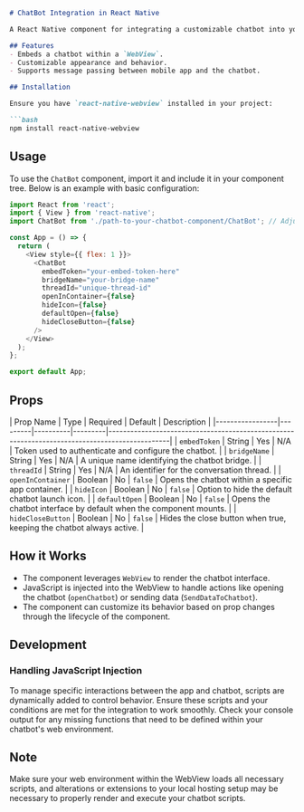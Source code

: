 ````markdown
# ChatBot Integration in React Native

A React Native component for integrating a customizable chatbot into your mobile applications. The chatbot provides a seamless way for users to interact with automated systems directly within their mobile apps.

## Features
- Embeds a chatbot within a `WebView`.
- Customizable appearance and behavior.
- Supports message passing between mobile app and the chatbot.

## Installation

Ensure you have `react-native-webview` installed in your project:

```bash
npm install react-native-webview
````

## Usage

To use the `ChatBot` component, import it and include it in your component tree. Below is an example with basic configuration:

```javascript
import React from 'react';
import { View } from 'react-native';
import ChatBot from './path-to-your-chatbot-component/ChatBot'; // Adjust path accordingly

const App = () => {
  return (
    <View style={{ flex: 1 }}>
      <ChatBot
        embedToken="your-embed-token-here"
        bridgeName="your-bridge-name"
        threadId="unique-thread-id"
        openInContainer={false}
        hideIcon={false}
        defaultOpen={false}
        hideCloseButton={false}
      />
    </View>
  );
};

export default App;
```

## Props

| Prop Name | Type | Required | Default | Description | |-----------------|---------|----------|---------|-----------------------------------------------------------------------------------------------| | `embedToken` | String | Yes | N/A | Token used to authenticate and configure the chatbot. | | `bridgeName` | String | Yes | N/A | A unique name identifying the chatbot bridge. | | `threadId` | String | Yes | N/A | An identifier for the conversation thread. | | `openInContainer` | Boolean | No | `false` | Opens the chatbot within a specific app container. | | `hideIcon` | Boolean | No | `false` | Option to hide the default chatbot launch icon. | | `defaultOpen` | Boolean | No | `false` | Opens the chatbot interface by default when the component mounts. | | `hideCloseButton` | Boolean | No | `false` | Hides the close button when true, keeping the chatbot always active. |

## How it Works

-   The component leverages `WebView` to render the chatbot interface.
-   JavaScript is injected into the WebView to handle actions like opening the chatbot (`openChatbot`) or sending data (`SendDataToChatbot`).
-   The component can customize its behavior based on prop changes through the lifecycle of the component.

## Development

### Handling JavaScript Injection

To manage specific interactions between the app and chatbot, scripts are dynamically added to control behavior. Ensure these scripts and your conditions are met for the integration to work smoothly. Check your console output for any missing functions that need to be defined within your chatbot's web environment.


## Note

Make sure your web environment within the WebView loads all necessary scripts, and alterations or extensions to your local hosting setup may be necessary to properly render and execute your chatbot scripts.
